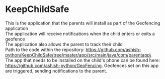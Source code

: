 # KeepChildSafe
This is the application that the parents will install as part of the Geofencing application\
The application will receive notifications when the child enters or exits a geofence\
The application also allows the parent to track their child\
Path to the code within the repository: https://github.com/ashish-python/KeepChildSafe/tree/master/app/src/main/java/com/parentapp\
\
The app that needs to be installed on the child's phone can be found here: https://github.com/ashish-python/GeoFencing. Geofences set on this app are triggered, sending notifications to the parent.
